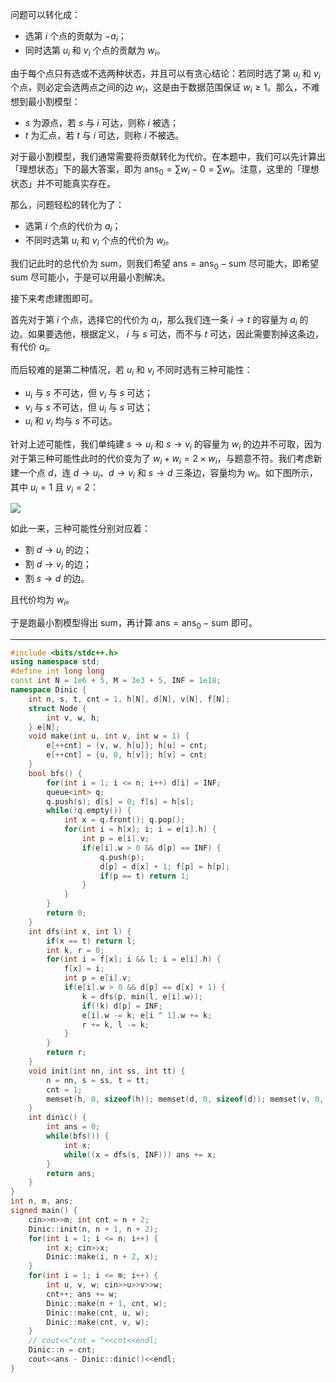 问题可以转化成：

- 选第 $i$ 个点的贡献为 $-a_i$；
- 同时选第 $u_i$ 和 $v_i$ 个点的贡献为 $w_i$。

由于每个点只有选或不选两种状态，并且可以有贪心结论：若同时选了第 $u_i$ 和 $v_i$ 个点，则必定会选两点之间的边 $w_i$，这是由于数据范围保证 $w_i\ge1$。那么，不难想到最小割模型：

- $s$ 为源点，若 $s$ 与 $i$ 可达，则称 $i$ 被选；
- $t$ 为汇点，若 $t$ 与 $i$ 可达，则称 $i$ 不被选。

对于最小割模型，我们通常需要将贡献转化为代价。在本题中，我们可以先计算出「理想状态」下的最大答案，即为 $\text{ans}_0=\sum w_i-0=\sum w_i$。注意，这里的「理想状态」并不可能真实存在。

那么，问题轻松的转化为了：

- 选第 $i$ 个点的代价为 $a_i$；
- 不同时选第 $u_i$ 和 $v_i$ 个点的代价为 $w_i$。

我们记此时的总代价为 $\text{sum}$，则我们希望 $\text{ans}=\text{ans}_0-\text{sum}$ 尽可能大，即希望 $\text{sum}$ 尽可能小，于是可以用最小割解决。

接下来考虑建图即可。

首先对于第 $i$ 个点，选择它的代价为 $a_i$，那么我们连一条 $i\to t$ 的容量为 $a_i$ 的边。如果要选他，根据定义， $i$ 与 $s$ 可达，而不与 $t$ 可达，因此需要割掉这条边，有代价 $a_i$。

而后较难的是第二种情况，若 $u_i$ 和 $v_i$ 不同时选有三种可能性：

- $u_i$ 与 $s$ 不可达，但 $v_i$ 与 $s$ 可达；
- $v_i$ 与 $s$ 不可达，但 $u_i$ 与 $s$ 可达；
- $u_i$ 和 $v_i$ 均与 $s$ 不可达。

针对上述可能性，我们单纯建 $s\to u_i$ 和 $s\to v_i$ 的容量为 $w_i$ 的边并不可取，因为对于第三种可能性此时的代价变为了 $w_i+w_i=2\times w_i$，与题意不符。我们考虑新建一个点 $d$，连 $d\to u_i$、$d\to v_i$ 和 $s\to d$ 三条边，容量均为 $w_i$。如下图所示，其中 $u_i=1$ 且 $v_i=2$：

![](https://cdn.luogu.com.cn/upload/image_hosting/lq57ut3d.png)

如此一来，三种可能性分别对应着：

- 割 $d\to u_i$ 的边；
- 割 $d\to v_i$ 的边；
- 割 $s\to d$ 的边。

且代价均为 $w_i$。

于是跑最小割模型得出 $\text{sum}$，再计算 $\text{ans}=\text{ans}_0-\text{sum}$ 即可。

---

```cpp
#include <bits/stdc++.h>
using namespace std;
#define int long long
const int N = 1e6 + 5, M = 3e3 + 5, INF = 1e18;
namespace Dinic {
    int n, s, t, cnt = 1, h[N], d[N], v[N], f[N];
    struct Node {
        int v, w, h;
    } e[N];
    void make(int u, int v, int w = 1) {
        e[++cnt] = {v, w, h[u]}; h[u] = cnt;
        e[++cnt] = {u, 0, h[v]}; h[v] = cnt;
    }
    bool bfs() {
        for(int i = 1; i <= n; i++) d[i] = INF;
        queue<int> q;
        q.push(s); d[s] = 0; f[s] = h[s];
        while(!q.empty()) {
            int x = q.front(); q.pop();
            for(int i = h[x]; i; i = e[i].h) {
                int p = e[i].v;
                if(e[i].w > 0 && d[p] == INF) {
                    q.push(p);
                    d[p] = d[x] + 1; f[p] = h[p];
                    if(p == t) return 1;
                }
            }
        }
        return 0;
    }
    int dfs(int x, int l) {
        if(x == t) return l;
        int k, r = 0;
        for(int i = f[x]; i && l; i = e[i].h) {
            f[x] = i;
            int p = e[i].v;
            if(e[i].w > 0 && d[p] == d[x] + 1) {
                k = dfs(p, min(l, e[i].w));
                if(!k) d[p] = INF;
                e[i].w -= k; e[i ^ 1].w += k;
                r += k, l -= k;
            }
        }
        return r;
    }
    void init(int nn, int ss, int tt) {
        n = nn, s = ss, t = tt;
        cnt = 1;
        memset(h, 0, sizeof(h)); memset(d, 0, sizeof(d)); memset(v, 0, sizeof(v)), memset(f, 0, sizeof(f));
    }
    int dinic() {
        int ans = 0;
        while(bfs()) {
            int x;
            while((x = dfs(s, INF))) ans += x;
        }
        return ans;
    }
}
int n, m, ans;
signed main() {
    cin>>n>>m; int cnt = n + 2;
    Dinic::init(n, n + 1, n + 2);
    for(int i = 1; i <= n; i++) {
        int x; cin>>x;
        Dinic::make(i, n + 2, x);
    }
    for(int i = 1; i <= m; i++) {
        int u, v, w; cin>>u>>v>>w;
        cnt++; ans += w;
        Dinic::make(n + 1, cnt, w);
        Dinic::make(cnt, u, w);
        Dinic::make(cnt, v, w);
    }
    // cout<<"cnt = "<<cnt<<endl;
    Dinic::n = cnt; 
    cout<<ans - Dinic::dinic()<<endl;
}
```